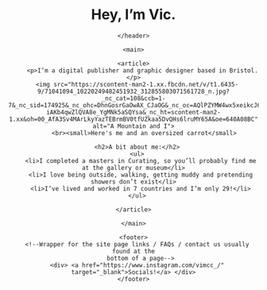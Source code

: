 <html>
  <head>
    <title>Victoria McCusker</title>
  </head>

  <body>
    <header>
      <h1>Hey, I’m Vic.</h1>
  
    </header>

    <main>

    <article>
         <p>I’m a digital publisher and graphic designer based in Bristol.</p>
      <img src="https://scontent-man2-1.xx.fbcdn.net/v/t1.6435-9/71041094_10220249482451932_312855803071561728_n.jpg?_nc_cat=108&ccb=1-7&_nc_sid=174925&_nc_ohc=DhnGosrGaOwAX_CJaOG&_nc_oc=AQlPZYMW4wx5xeikcJ6uGRWBA5QqVARkSsSzlqGioyEs9xlzub1WtiZ98zEy-iAKb4qwZlQVA8e_YgMNk5aSQYsa&_nc_ht=scontent-man2-1.xx&oh=00_AfA3Sv4MArLkyYazTEBrmBV0tfUZkaa5DvQHs6lruMY65A&oe=640A08BC" alt="A Mountain and I">
          <br><small>Here's me and an oversized carrot</small>

      <h2>A bit about me:</h2>
      <ul>
        <li>I completed a masters in Curating, so you’ll probably find me at the gallery or museum</li>
        <li>I love being outside, walking, getting muddy and pretending showers don’t exist</li>
        <li>I’ve lived and worked in 7 countries and I’m only 29!</li>
      </ul>
      
    </article>

    </main>

    <footer>
      <!--Wrapper for the site page links / FAQs / contact us usually found at the
        bottom of a page-->
      <div> <a href="https://www.instagram.com/vimcc_/" target="_blank">Socials!</a> </div>
    </footer>
  </body>
</html>
